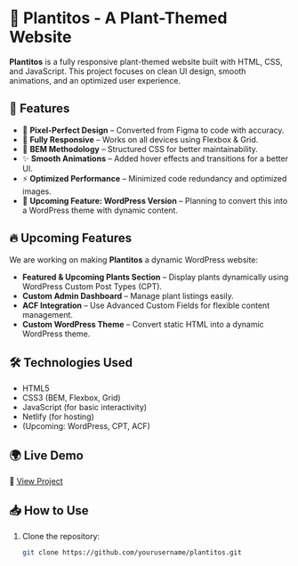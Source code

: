 # 🌿 Plantitos - A Plant-Themed Website

**Plantitos** is a fully responsive plant-themed website built with HTML, CSS, and JavaScript. This project focuses on clean UI design, smooth animations, and an optimized user experience.

## 🚀 Features
- 🌱 **Pixel-Perfect Design** – Converted from Figma to code with accuracy.
- 📱 **Fully Responsive** – Works on all devices using Flexbox & Grid.
- 🎨 **BEM Methodology** – Structured CSS for better maintainability.
- ✨ **Smooth Animations** – Added hover effects and transitions for a better UI.
- ⚡ **Optimized Performance** – Minimized code redundancy and optimized images.
- 🌟 **Upcoming Feature: WordPress Version** – Planning to convert this into a WordPress theme with dynamic content.

## 🔥 Upcoming Features
We are working on making **Plantitos** a dynamic WordPress website:
- **Featured & Upcoming Plants Section** – Display plants dynamically using WordPress Custom Post Types (CPT).
- **Custom Admin Dashboard** – Manage plant listings easily.
- **ACF Integration** – Use Advanced Custom Fields for flexible content management.
- **Custom WordPress Theme** – Convert static HTML into a dynamic WordPress theme.

## 🛠️ Technologies Used
- HTML5
- CSS3 (BEM, Flexbox, Grid)
- JavaScript (for basic interactivity)
- Netlify (for hosting)
- (Upcoming: WordPress, CPT, ACF)

## 🌍 Live Demo
🔗 [View Project](https://plantitos.netlify.app/) 

## 📥 How to Use
1. Clone the repository:
   ```bash
   git clone https://github.com/yourusername/plantitos.git
